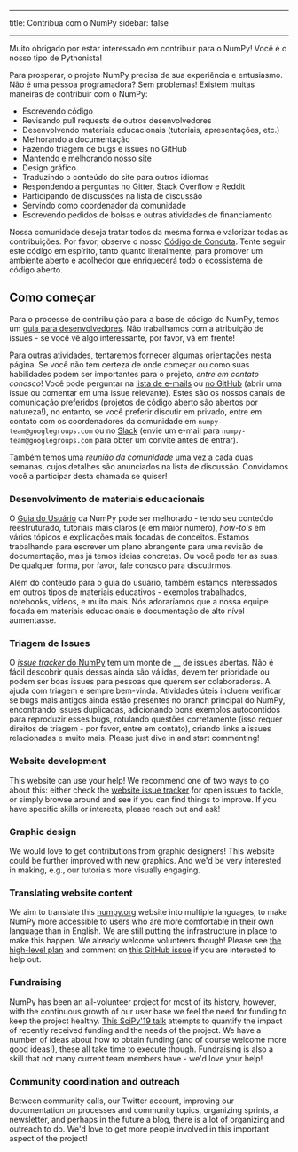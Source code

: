 - - -
title: Contribua com o NumPy sidebar: false
- - -

Muito obrigado por estar interessado em contribuir para o NumPy! Você é o nosso tipo de Pythonista!

Para prosperar, o projeto NumPy precisa de sua experiência e entusiasmo. Não é uma pessoa programadora? Sem problemas! Existem muitas maneiras de contribuir com o NumPy:

- Escrevendo código
- Revisando pull requests de outros desenvolvedores
- Desenvolvendo materiais educacionais (tutoriais, apresentações, etc.)
- Melhorando a documentação
- Fazendo triagem de bugs e issues no GitHub
- Mantendo e melhorando nosso site
- Design gráfico
- Traduzindo o conteúdo do site para outros idiomas
- Respondendo a perguntas no Gitter, Stack Overflow e Reddit
- Participando de discussões na lista de discussão
- Servindo como coordenador da comunidade
- Escrevendo pedidos de bolsas e outras atividades de financiamento

Nossa comunidade deseja tratar todos da mesma forma e valorizar todas as contribuições. Por favor, observe o nosso [Código de Conduta](/code-of-conduct). Tente seguir este código em espírito, tanto quanto literalmente, para promover um ambiente aberto e acolhedor que enriquecerá todo o ecossistema de código aberto.

## Como começar

Para o processo de contribuição para a base de código do NumPy, temos um [guia para desenvolvedores](https://numpy.org/devdocs/dev/index.html#development-process-summary). Não trabalhamos com a atribuição de issues - se você vê algo interessante, por favor, vá em frente!

Para outras atividades, tentaremos fornecer algumas orientações nesta página. Se você não tem certeza de onde começar ou como suas habilidades podem ser importantes para o projeto, _entre em contato conosco_! Você pode perguntar na [lista de e-mails](https://mail.python.org/mailman/listinfo/numpy-discussion) ou [no GitHub](http://github.com/numpy/numpy) (abrir uma issue ou comentar em uma issue relevante). Estes são os nossos canais de comunicação preferidos (projetos de código aberto são abertos por natureza!), no entanto, se você preferir discutir em privado, entre em contato com os coordenadores da comunidade em `numpy-team@googlegroups.com` ou no [Slack](https://numpy-team.slack.com) (envie um e-mail para `numpy-team@googlegroups.com` para obter um convite antes de entrar).

Também temos uma _reunião da comunidade_ uma vez a cada duas semanas, cujos detalhes são anunciados na lista de discussão. Convidamos você a participar desta chamada se quiser!


### Desenvolvimento de materiais educacionais

O [Guia do Usuário](https://numpy.org/devdocs) da NumPy pode ser melhorado - tendo seu conteúdo reestruturado, tutoriais mais claros (e em maior número), *how-to's* em vários tópicos e explicações mais focadas de conceitos. Estamos trabalhando para escrever um plano abrangente para uma revisão de documentação, mas já temos ideias concretas. Ou você pode ter as suas. De qualquer forma, por favor, fale conosco para discutirmos.

Além do conteúdo para o guia do usuário, também estamos interessados em outros tipos de materiais educativos - exemplos trabalhados, notebooks, vídeos, e muito mais. Nós adoraríamos que a nossa equipe focada em materiais educacionais e documentação de alto nível aumentasse.


### Triagem de Issues

O [*issue tracker* do NumPy](https://github.com/numpy/numpy/issues) tem um monte de __ de issues abertas. Não é fácil descobrir quais dessas ainda são válidas, devem ter prioridade ou podem ser boas issues para pessoas que querem ser colaboradoras. A ajuda com triagem é sempre bem-vinda. Atividades úteis incluem verificar se bugs mais antigos ainda estão presentes no branch principal do NumPy, encontrando issues duplicadas, adicionando bons exemplos autocontidos para reproduzir esses bugs, rotulando questões corretamente (isso requer direitos de triagem - por favor, entre em contato), criando links a issues relacionadas e muito mais. Please just dive in and start commenting!


### Website development

This website can use your help! We recommend one of two ways to go about this: either check the [website issue tracker](https://github.com/numpy/numpy.org) for open issues to tackle, or simply browse around and see if you can find things to improve. If you have specific skills or interests, please reach out and ask!


### Graphic design

We would love to get contributions from graphic designers! This website could be further improved with new graphics. And we'd be very interested in making, e.g., our tutorials more visually engaging.


### Translating website content

We aim to translate this [numpy.org](https://numpy.org) website into multiple languages, to make NumPy more accessible to users who are more comfortable in their own language than in English. We are still putting the infrastructure in place to make this happen. We already welcome volunteers though! Please see [the high-level plan](https://numpy.org/neps/nep-0028-website-redesign.html#translation-multilingual-i18n) and comment on [this GitHub issue](https://github.com/numpy/numpy.org/issues/55) if you are interested to help out.


### Fundraising

NumPy has been an all-volunteer project for most of its history, however, with the continuous growth of our user base we feel the need for funding to keep the project healthy. [This SciPy'19 talk](https://www.youtube.com/watch?v=dBTJD_FDVjU) attempts to quantify the impact of recently received funding and the needs of the project. We have a number of ideas about how to obtain funding (and of course welcome more good ideas!), these all take time to execute though. Fundraising is also a skill that not many current team members have - we'd love your help!


### Community coordination and outreach

Between community calls, our Twitter account, improving our documentation on processes and community topics, organizing sprints, a newsletter, and perhaps in the future a blog, there is a lot of organizing and outreach to do. We'd love to get more people involved in this important aspect of the project!

